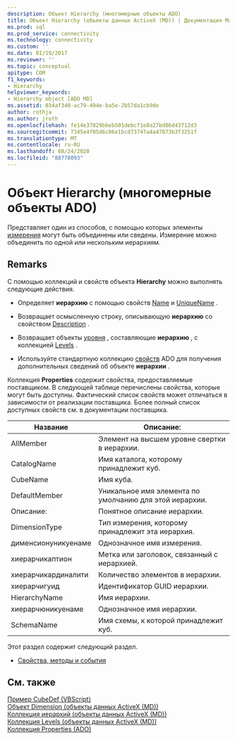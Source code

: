 ```yaml
---
description: Объект Hierarchy (многомерные объекты ADO)
title: Объект Hierarchy (объекты данных ActiveX (MD)) | Документация Майкрософт
ms.prod: sql
ms.prod_service: connectivity
ms.technology: connectivity
ms.custom: ''
ms.date: 01/19/2017
ms.reviewer: ''
ms.topic: conceptual
apitype: COM
f1_keywords:
- Hierarchy
helpviewer_keywords:
- Hierarchy object [ADO MD]
ms.assetid: 034af340-ac79-494e-ba5e-2b57da1cb9de
author: rothja
ms.author: jroth
ms.openlocfilehash: fe14e37829bbeb501debcf1e8a27bd86d43712d3
ms.sourcegitcommit: 7345e4f05d6c06e1bcd73747a4a47873b3f3251f
ms.translationtype: MT
ms.contentlocale: ru-RU
ms.lasthandoff: 08/24/2020
ms.locfileid: "88778093"
---
```

# <a name="hierarchy-object-ado-md"></a>Объект Hierarchy (многомерные объекты ADO)
Представляет один из способов, с помощью которых элементы [измерения](./dimension-object-ado-md.md) могут быть объединены или сведены. Измерение можно объединить по одной или нескольким иерархиям.  
  
## <a name="remarks"></a>Remarks  
 С помощью коллекций и свойств объекта **Hierarchy** можно выполнять следующие действия.  
  
-   Определяет **иерархию** с помощью свойств [Name](./name-property-ado-md.md) и [UniqueName](./uniquename-property-ado-md.md) .  
  
-   Возвращает осмысленную строку, описывающую **иерархию** со свойством [Description](./description-property-ado-md.md) .  
  
-   Возвращает объекты [уровня](./level-object-ado-md.md) , составляющие **иерархию** , с коллекцией [Levels](./levels-collection-ado-md.md) .  
  
-   Используйте стандартную коллекцию [свойств](../ado-api/properties-collection-ado.md) ADO для получения дополнительных сведений об объекте **иерархии** .  
  
 Коллекция **Properties** содержит свойства, предоставляемые поставщиком. В следующей таблице перечислены свойства, которые могут быть доступны. Фактический список свойств может отличаться в зависимости от реализации поставщика. Более полный список доступных свойств см. в документации поставщика.  
  
|Название|Описание:|  
|----------|-----------------|  
|AllMember|Элемент на высшем уровне свертки в иерархии.|  
|CatalogName|Имя каталога, которому принадлежит куб.|  
|CubeName|Имя куба.|  
|DefaultMember|Уникальное имя элемента по умолчанию для этой иерархии.|  
|Описание:|Понятное описание иерархии.|  
|DimensionType|Тип измерения, которому принадлежит эта иерархия.|  
|дименсионуникуенаме|Однозначное имя измерения.|  
|хиерарчикаптион|Метка или заголовок, связанный с иерархией.|  
|хиерарчикардиналити|Количество элементов в иерархии.|  
|хиерарчигуид|Идентификатор GUID иерархии.|  
|HierarchyName|Имя иерархии.|  
|хиерарчюникуенаме|Однозначное имя иерархии.|  
|SchemaName|Имя схемы, к которой принадлежит куб.|  
  
 Этот раздел содержит следующий раздел.  
  
-   [Свойства, методы и события](./hierarchy-object-properties-methods-and-events.md)  
  
## <a name="see-also"></a>См. также  
 [Пример CubeDef (VBScript)](./cubedef-example-vbscript.md)   
 [Объект Dimension (объекты данных ActiveX (MD))](./dimension-object-ado-md.md)   
 [Коллекция иерархий (объекты данных ActiveX (MD))](./hierarchies-collection-ado-md.md)   
 [Коллекция Levels (объекты данных ActiveX (MD))](./levels-collection-ado-md.md)   
 [Коллекция Properties (ADO)](../ado-api/properties-collection-ado.md)
